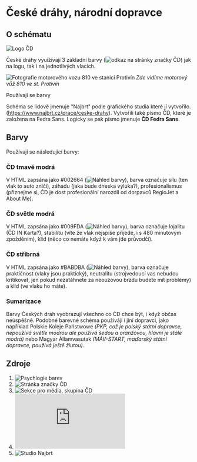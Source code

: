 # České dráhy, národní dopravce
## O schématu

![Logo ČD](https://cd.brandcloud.pro/storage/10010/previews/1000x/acbf6d45f38701e280fbaa2bacdf9d63.webp)

České dráhy vyuižívají 3 základní barvy (![odkaz na stránky značky ČD]([https://cd.brandcloud.pro/en/](https://cd.brandcloud.pro/document/47790/104659))) jak na logu, tak i na jednotlivých vlacích.

![Fotografie motorového vozu 810 ve stanici Protivín](https://www.vagonweb.cz/fotogalerie/foto/201202/810575-Protivin.jpg) *Zde vidíme motorový vůž 810 ve st. Protivín*

Používají se barvy 

Schéma se lidově jmenuje "Najbrt" podle grafického studia které jí vytvořilo. (https://www.najbrt.cz/prace/ceske-drahy).
Vytvořili také písmo ČD, které je založena na Fedra Sans. Logicky se pak písmo jmenuje **ČD Fedra Sans**.

## Barvy

Používají se následující barvy:
### ČD tmavě modrá
V HTML zapsána jako #002664 (![Náhled barvy](https://placehold.co/40x15/002664/002664.png)), barva označuje sílu (ten vlak to auto zníčí), záhadu (jaka bude dneska výluka?), profesionalismus (přiznejme si, ČD je dost profesionální narozdíl od dorpavců RegioJet a About Me).
### ČD světle modrá
V HTML zapsána jako #009FDA (![Náhled barvy](https://placehold.co/40x15/009FDA/009FDA.png)), barva označuje lojalitu (ČD IN Karta?), stabilitu (víte že vlak nejspíše přijede, i s 480 minutovým zpožděním), klid (něco co nemáte když k vám jde průvodčí).
### ČD stříbrná
V HTML zapsána jako #BABDBA (![Náhled barvy](https://placehold.co/40x15/BABDBA/BABDBA.png)), barva označuje praktičnost (vlaky jsou praktický), neutralitu (strojvedoucí vas nebudou kritikovat, jen pokud nezatáhnete za neouzovou brzdu budete mít problémy) a klid (ve vlaku ho máte).

### Sumarizace
Barvy Českých drah vyobrazují všechno co ČD chce být, i když občas neúspěšně. Podobné barevné schéma použivájí i jiní dopravci, jako například Polskie Koleje Państwowe *(PKP, což je polský státní dopravce, nepoužívá světle modrou ale použivá šedou a oranžovou, hlavní je stále modrá)* nebo Magyar Államvasutak *(MÁV-START, maďarský státní dopravce, použivá ještě žlutou)*.

## Zdroje

1. ![Psychlogie barev](https://www.scienceofpeople.com/color-psychology/)
2. ![Stránka značky ČD](https://cd.brandcloud.pro/en/)
3. ![Sekce pro média, skupina ČD](https://www.ceskedrahy.cz/pro-media)
4. ![Fotogalerie vozů ČD stránky VagónWeb](https://www.vagonweb.cz/fotogalerie/CZ/index_CD.php)
5. ![Studio Najbrt](https://www.najbrt.cz/prace) 
